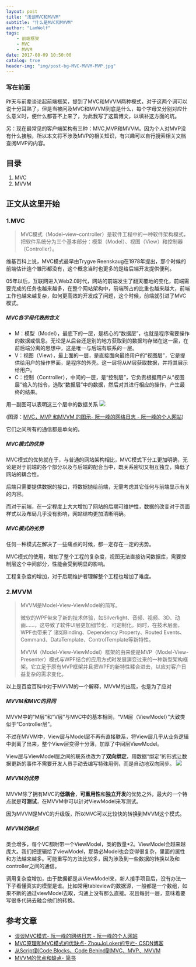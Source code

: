 ```yaml
---
layout: post
title: "浅谈MVC和MVVM"
subtitle: "什么是MVC和MVVM"
author: "LamWolf"
tags:
    - 前端框架
    - MVC
    - MVVM
date: 2017-08-09 10:50:00
catalog: true
header-img: "img/post-bg-MVC-MVVM-MVP.jpg"
---
```





### 写在前面

昨天与前辈谈论起前端框架，提到了MVC和MVVM两种模式，对于这两个词可以说十分耳熟了，但是当被问及MVC和MVVM到底是什么，每个字母又分别对应什么意义时，便什么都答不上来了，为此我写了这篇博文，以填补这方面的坑。

另：现在最常见的客户端架构有三种：MVC,MVP和MVVM。因为个人对MVP没有什么接触，所以本文将不涉及MVP的相关知识，有兴趣可以自行搜索相关文档查阅MVP的内容。

## 目录

1. MVC
2. MVVM

## 正文从这里开始

### 1.MVC

>MVC模式（Model–view–controller）是软件工程中的一种软件架构模式，把软件系统分为三个基本部分：模型（Model）、视图（View）和控制器（Controller）。

维基百科上说，MVC模式最早由Trygve Reenskaug在1978年提出，那个时候的前端估计连个雏形都没有，这个概念当时也更多的是给后端开发提供便利。

05年以后，互联网进入Web2.0时代，网站的前端发生了翻天覆地的变化，前端需要完成的任务也越来越多，在整个网站架构中，前端所占的比重也越来越大，前端工作也越来越复杂，如何更高效的开发成了问题，这个时候，前端就引进了MVC模式。

##### MVC各字母代表的含义

* M：模型（Model），最底下的一层，是核心的“数据层”，也就是程序需要操作的数据或信息。无论是从后台还是别的地方获取到的数据均存储在这一层，在前后端分离的思想中，这是唯一与后端有联系的一层。
* V：视图（View），最上面的一层，是直接面向最终用户的“视图层”，它是提供给用户的操作界面，是程序的外壳。这一层将从M层获取数据，并将其展示给用户。
* C：控制（Controller），中间的一层，是“控制层”，它负责根据用户从“视图层”输入的指令，选取“数据层”中的数据，然后对其进行相应的操作，产生最终的结果。

用一副图可以表明这三个层中的数据关系
![](http://otf6ajw74.bkt.clouddn.com/MVC-data-flow.png)

(图源：[MVC，MVP 和MVVM 的图示- 阮一峰的网络日志 - 阮一峰的个人网站](http://www.ruanyifeng.com/blog/2015/02/mvcmvp_mvvm.html))

它们之间所有的通信都是单向的。

##### MVC模式的优势

MVC模式的优势就在于，与普通的网站架构相比，MVC模式下分工更加明确，无论是对于前端的各个部分以及与后端的配合当中，既关系密切又相互独立，降低了网站的耦合性。

后端只需要提供数据的接口，将数据抛给前端，无需考虑其它任何与前端显示有关的内容。

而对于前端，在一定程度上大大增加了网站的后期可维护性，数据的改变对于页面样式以及布局几乎没有影响，网站结构更加清晰明确。

##### MVC模式的劣势

任何一种模式在解决了一些痛点的时候，都一定存在一定的劣势。

MVC模式的使用，增加了整个工程的复杂度，视图无法直接访问数据库，需要控制层这个中间部分，性能会受到明显的影响。

工程复杂度的增加，对于后期维护者理解整个工程也增加了难度。

### 2.MVVM

>MVVM是Model-View-ViewModel的简写。
>
>微软的WPF带来了新的技术体验，如Silverlight、音频、视频、3D、动画……，这导致了软件UI层更加细节化、可定制化。同时，在技术层面，WPF也带来了 诸如Binding、Dependency Property、Routed Events、Command、DataTemplate、ControlTemplate等新特性。
>
>MVVM（Model-View-ViewModel）框架的由来便是MVP（Model-View-Presenter）模式与WPF结合的应用方式时发展演变过来的一种新型架构框架。它立足于原有MVP框架并且把WPF的新特性糅合进去，以应对客户日益复杂的需求变化。

以上是百度百科中对于MVVM的一个解释，MVVM的出现，也是为了应对

##### MVVM和MVC的异同

MVVM中的“M层”和“V层”与MVC中的基本相同，“VM层（ViewModel）”大致类似于“Controller层”。

不过在MVVM中，View层与Model层不再有直接联系，将View层几乎从业务逻辑中剥离了出来，整个View层变得十分薄，加厚了中间层ViewModel。

View层与ViewModel层之间的联系也改为了**双向绑定**，用数据“绑定”的形式让数据更新的事件不需要开发人员手动去编写特殊用例，而是自动地双向同步。
![](http://otf6ajw74.bkt.clouddn.com/MVVM-data-flow.png)

##### MVVM的优势

MVVM除了拥有MVC的**低耦合**，**可重用性**和**独立开发**的优势之外，最大的一个特点就是**可测试**，在MVVM中可以针对ViewModel来写测试。

因为MVVM是MVC的升级版，所以MVC可以比较快的转换到MVVM这个模式。

##### MVVM的缺点

类会增多，每个VC都附带一个ViewModel，类的数量*2。ViewModel会越来越庞大。我们把逻辑给了viewModel，那势必Model也会变得很复杂，里面的属性和方法越来越多。可能重写的方法比较多，因为涉及到一些数据的转换以及和controller之间的通信。

调用复杂度增加，由于数据都是从ViewModel来，新人接手项目后，没有办法一下子看懂真实的模型是谁。比如常用tableview的数据源，一般都是一个数组，如果不断的通过viewModel去取，沟通上没有那么直接。况且每封一层，意味着要写很多代码去融合他们的转换。

## 参考文章

* [谈谈MVC模式- 阮一峰的网络日志 - 阮一峰的个人网站](http://www.ruanyifeng.com/blog/2007/11/mvc.html)
* [MVC原理和MVC模式的优缺点- ZhouJoLoker的专栏- CSDN博客](http://blog.csdn.net/zjl201309/article/details/13090539)
* [从Script到Code Blocks、Code Behind到MVC、MVP、MVVM](http://www.cnblogs.com/indream/p/3602348.html)
* [MVVM的优点和缺点- 简书](http://www.jianshu.com/p/f8696233ad06)
